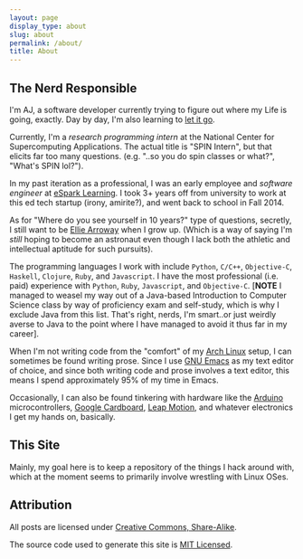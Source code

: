 ```yaml
---
layout: page
display_type: about
slug: about
permalink: /about/
title: About
---
```


## The Nerd Responsible

I'm AJ, a software developer currently trying to figure out where my Life is going, exactly. Day by day, I'm also learning to [let it go](https://www.youtube.com/watch?v=L0MK7qz13bU).

Currently, I'm a *research programming intern* at the National Center for Supercomputing Applications. The actual title is "SPIN Intern", but that elicits far too many questions. (e.g. "..so you do spin classes or what?", "What's SPIN lol?").

In my past iteration as a professional, I was an early employee and *software engineer* at [eSpark Learning](http://esparklearning.com). I took 3+ years off from university to work at this ed tech startup (irony, amirite?), and went back to school in Fall 2014.

As for "Where do you see yourself in 10 years?" type of questions, secretly, I still want to be [Ellie Arroway](http://en.wikipedia.org/wiki/Contact_(novel)) when I grow up. (Which is a way of saying I'm *still* hoping to become an astronaut even though I lack both the athletic and intellectual aptitude for such pursuits).

The programming languages I work with include `Python`, `C/C++`, `Objective-C`,  `Haskell`, `Clojure`, `Ruby`, and `Javascript`. I have the most professional (i.e. paid) experience with `Python`, `Ruby`, `Javascript`, and `Objective-C`. [**NOTE** I managed to weasel my way out of a Java-based Introduction to Computer Science class by way of proficiency exam and self-study, which is why I exclude Java from this list. That's right, nerds, I'm smart..or just weirdly averse to Java to the point where I have managed to avoid it thus far in my career].

When I'm not writing code from the "comfort" of my [Arch Linux](https://archlinux.org) setup, I can sometimes be found writing prose. Since I use [GNU Emacs](http://www.gnu.org/software/emacs/) as my text editor of choice, and since both writing code and prose involves a text editor, this means I spend approximately 95% of my time in Emacs.

Occasionally, I can also be found tinkering with hardware like the [Arduino](http://www.arduino.cc/) microcontrollers, [Google Cardboard](https://developers.google.com/cardboard/), [Leap Motion](http://leapmotion.com), and whatever electronics I get my hands on, basically.

## This Site

Mainly, my goal here is to keep a repository of the things I hack around with, which at the moment seems to primarily involve wrestling with Linux OSes.

## Attribution

All posts are licensed under <a rel="license" href="http://creativecommons.org/licenses/by-sa/4.0/">Creative Commons, Share-Alike</a>. 

The source code used to generate this site is [MIT Licensed](https://opensource.org/licenses/MIT).

